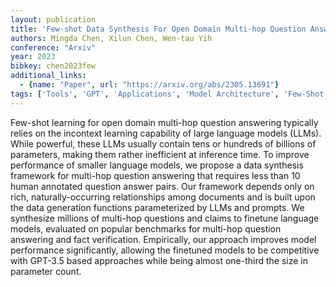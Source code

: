 ```yaml
---
layout: publication
title: 'Few-shot Data Synthesis For Open Domain Multi-hop Question Answering'
authors: Mingda Chen, Xilun Chen, Wen-tau Yih
conference: "Arxiv"
year: 2023
bibkey: chen2023few
additional_links:
  - {name: "Paper", url: "https://arxiv.org/abs/2305.13691"}
tags: ['Tools', 'GPT', 'Applications', 'Model Architecture', 'Few-Shot', 'Prompting']
---
```

Few-shot learning for open domain multi-hop question answering typically
relies on the incontext learning capability of large language models (LLMs).
While powerful, these LLMs usually contain tens or hundreds of billions of
parameters, making them rather inefficient at inference time. To improve
performance of smaller language models, we propose a data synthesis framework
for multi-hop question answering that requires less than 10 human annotated
question answer pairs. Our framework depends only on rich, naturally-occurring
relationships among documents and is built upon the data generation functions
parameterized by LLMs and prompts. We synthesize millions of multi-hop
questions and claims to finetune language models, evaluated on popular
benchmarks for multi-hop question answering and fact verification. Empirically,
our approach improves model performance significantly, allowing the finetuned
models to be competitive with GPT-3.5 based approaches while being almost
one-third the size in parameter count.
